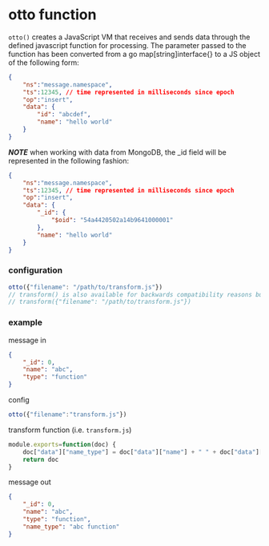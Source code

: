 # otto function

`otto()` creates a JavaScript VM that receives and sends data through the defined javascript function for processing. The parameter passed to the function has been converted from a go map[string]interface{} to a JS object of the following form:

```JSON
{
    "ns":"message.namespace",
    "ts":12345, // time represented in milliseconds since epoch
    "op":"insert",
    "data": {
        "id": "abcdef",
        "name": "hello world"
    }
}
```

***NOTE*** when working with data from MongoDB, the _id field will be represented in the following fashion:

```JSON
{
    "ns":"message.namespace",
    "ts":12345, // time represented in milliseconds since epoch
    "op":"insert",
    "data": {
        "_id": {
            "$oid": "54a4420502a14b9641000001"
        },
        "name": "hello world"
    }
}
```

### configuration

```javascript
otto({"filename": "/path/to/transform.js"})
// transform() is also available for backwards compatibility reasons but may be removed in future versions
// transform({"filename": "/path/to/transform.js"})
```

### example

message in
```JSON
{
    "_id": 0,
    "name": "abc",
    "type": "function"
}
```

config
```javascript
otto({"filename":"transform.js"})
```

transform function (i.e. `transform.js`)
```javascript
module.exports=function(doc) {
    doc["data"]["name_type"] = doc["data"]["name"] + " " + doc["data"]["type"];
    return doc
}
```

message out
```JSON
{
    "_id": 0,
    "name": "abc",
    "type": "function",
    "name_type": "abc function"
}
```
